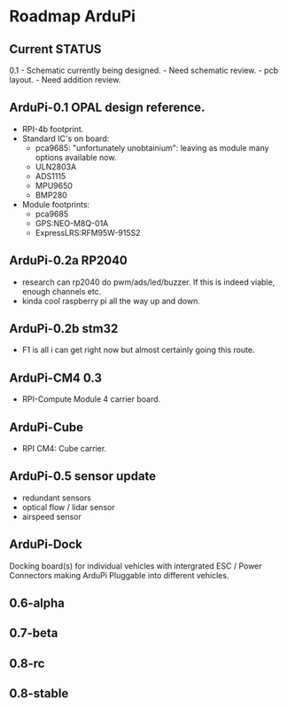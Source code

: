 # Roadmap ArduPi

## Current STATUS

0.1
	- Schematic currently being designed.
	- Need schematic review.
	- pcb layout.
	- Need addition review.

## ArduPi-0.1	OPAL design reference.

- RPI-4b footprint.
- Standard IC's on board:
	- pca9685: "unfortunately unobtainium": leaving as module many options available now.
	- ULN2803A
	- ADS1115
	- MPU9650
	- BMP280
- Module footprints:
	- pca9685
	- GPS:NEO-M8Q-01A
	- ExpressLRS:RFM95W-915S2

## ArduPi-0.2a	RP2040

- research can rp2040 do pwm/ads/led/buzzer. If this is indeed viable, enough channels etc.
- kinda cool raspberry pi all the way up and down.

## ArduPi-0.2b	stm32

- F1 is all i can get right now but almost certainly going this route.

## ArduPi-CM4	0.3

- RPI-Compute Module 4 carrier board.

## ArduPi-Cube

- RPI CM4: Cube carrier.

## ArduPi-0.5	sensor update 

- redundant sensors
- optical flow / lidar sensor
- airspeed sensor

## ArduPi-Dock
Docking board(s) for individual vehicles with intergrated ESC / Power Connectors
making ArduPi Pluggable into different vehicles.

## 0.6-alpha

## 0.7-beta

## 0.8-rc

## 0.8-stable

